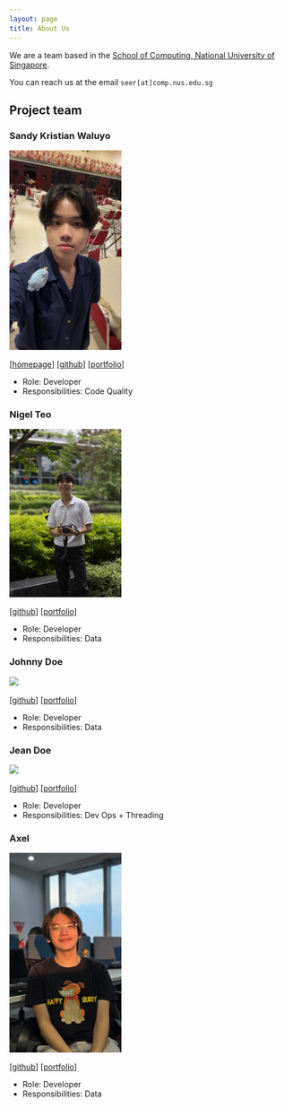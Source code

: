 ```yaml
---
layout: page
title: About Us
---
```


We are a team based in the [School of Computing, National University of Singapore](https://www.comp.nus.edu.sg).

You can reach us at the email `seer[at]comp.nus.edu.sg`

## Project team

### Sandy Kristian Waluyo

<img src="images/sandyk0105.png" width="200px">

[[homepage](http://www.comp.nus.edu.sg/~damithch)]
[[github](https://github.com/sandyk0105)]
[[portfolio](team/sandyk0105.md)]

* Role: Developer
* Responsibilities: Code Quality

### Nigel Teo

<img src="images/nigeltzy.png" width="200px">

[[github](http://github.com/nigeltzy)]
[[portfolio](team/nigeltzy.md)]

* Role: Developer
* Responsibilities: Data

### Johnny Doe

<img src="images/johndoe.png" width="200px">

[[github](http://github.com/johndoe)] [[portfolio](team/johndoe.md)]

* Role: Developer
* Responsibilities: Data

### Jean Doe

<img src="images/johndoe.png" width="200px">

[[github](http://github.com/johndoe)]
[[portfolio](team/johndoe.md)]

* Role: Developer
* Responsibilities: Dev Ops + Threading

### Axel

<img src="images/shinichi04.png" width="200px">

[[github](http://github.com/shinichi04)]
[[portfolio](team/shinichi04.md)]

* Role: Developer
* Responsibilities: Data
